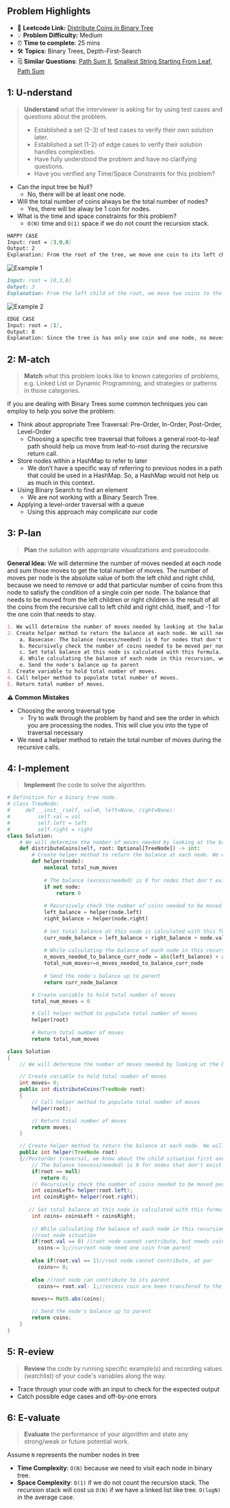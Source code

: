 ## Problem Highlights

* 🔗 **Leetcode Link:** [Distribute Coins in Binary Tree](https://leetcode.com/problems/distribute-coins-in-binary-tree/) 
* 💡 **Problem Difficulty:** Medium
* ⏰ **Time to complete**: 25 mins
* 🛠️ **Topics**: Binary Trees, Depth-First-Search
* 🗒️ **Similar Questions**: [Path Sum II](https://leetcode.com/problems/convert-sorted-list-to-binary-search-tree/), [Smallest String Starting From Leaf](https://leetcode.com/problems/smallest-string-starting-from-leaf/), [Path Sum](https://leetcode.com/problems/path-sum/) 
    
## 1: U-nderstand
 
> **Understand** what the interviewer is asking for by using test cases and questions about the problem.
> 
> - Established a set (2-3) of test cases to verify their own solution later.
> - Established a set (1-2) of edge cases to verify their solution handles complexities.
> - Have fully understood the problem and have no clarifying questions.
> - Have you verified any Time/Space Constraints for this problem?

- Can the input tree be Null?
  - No, there will be at least one node. 
- Will the total number of coins always be the total number of nodes?
    - Yes, there will be alway be 1 coin for nodes.
- What is the time and space constraints for this problem?
    - `O(N)` time and `O(1)` space if we do not count the recursion stack.

```markdown
HAPPY CASE
Input: root = [3,0,0]
Output: 2
Explanation: From the root of the tree, we move one coin to its left child, and one coin to its right child.
```

![Example 1 ](https://assets.leetcode.com/uploads/2019/01/18/tree1.png)

```markdown
Input: root = [0,3,0]
Output: 3
Explanation: From the left child of the root, we move two coins to the root [taking two moves]. Then, we move one coin from the root of the tree to the right child.
```

![Example 2 ](https://assets.leetcode.com/uploads/2019/01/18/tree2.png)

```markdown
EDGE CASE 
Input: root = [1], 
Output: 0
Explanation: Since the tree is has only one coin and one node, no moves are made.
```   
    
## 2: M-atch

> **Match** what this problem looks like to known categories of problems, e.g. Linked List or Dynamic Programming, and strategies or patterns in those categories.

If you are dealing with Binary Trees some common techniques you can employ to help you solve the problem:

- Think about appropriate Tree Traversal: Pre-Order, In-Order, Post-Order, Level-Order
    - Choosing a specific tree traversal that follows a general root-to-leaf path should help us move from leaf-to-root during the recursive return call.
- Store nodes within a HashMap to refer to later
    - We don’t have a specific way of referring to previous nodes in a path that could be used in a HashMap. So, a HashMap would not help us as much in this context.
- Using Binary Search to find an element
    - We are not working with a Binary Search Tree. 
- Applying a level-order traversal with a queue
    - Using this approach may complicate our code

## 3: P-lan

> **Plan** the solution with appropriate visualizations and pseudocode.

**General Idea:** We will determine the number of moves needed at each node and sum those moves to get the total number of moves. The number of moves per node is the absolute value of both the left child and right child, because we need to remove or add that particular number of coins from this node to satisfy the condition of a single coin per node. The balance that needs to be moved from the left children or right children is the result of all the coins from the recursive call to left child and right child, itself, and  -1 for the one coin that needs to stay. 

```markdown
1. We will determine the number of moves needed by looking at the balance of coins at each node that needs to be moved. 
2. Create helper method to return the balance at each node. We will need to move this balance, hence we will record the balance move through this node.
    a. Basecase: The balance (excess/needed) is 0 for nodes that don't exist.
    b. Recursively check the number of coins needed to be moved per node starting from the leaves of tree as we need this for each node's total balance
    c. Set total balance at this node is calculated with this formula. All the coins from left child, right child, itself, and the one coin it needs.
    d. While calculating the balance of each node in this recursion, we will calculate the number of moves needed to make this balance from left and right child
    e. Send the node's balance up to parent
3. Create variable to hold total number of moves.
4. Call helper method to populate total number of moves.
5. Return total number of moves.
```

**⚠️ Common Mistakes**
- Choosing the wrong traversal type
    - Try to walk through the problem by hand and see the order in which you are processing the nodes. This will clue you into the type of traversal necessary
- We need a helper method to retain the total number of moves during the recursive calls.

## 4: I-mplement

> **Implement** the code to solve the algorithm.

```python
# Definition for a binary tree node.
# class TreeNode:
#     def __init__(self, val=0, left=None, right=None):
#         self.val = val
#         self.left = left
#         self.right = right
class Solution:
    # We will determine the number of moves needed by looking at the balance of coins at each node that needs to be moved. 
    def distributeCoins(self, root: Optional[TreeNode]) -> int:
        # Create helper method to return the balance at each node. We will need to move this balance, hence we will record the balance move through this node.
        def helper(node):
            nonlocal total_num_moves
            
            # The balance (excess/needed) is 0 for nodes that don't exist
            if not node:
                return 0
            
            # Recursively check the number of coins needed to be moved per node starting from the leaves of tree as we need this for each node's total balance
            left_balance = helper(node.left)
            right_balance = helper(node.right)
            
            # Set total balance at this node is calculated with this formula. All the coins from left child, right child, itself, and the one coin it needs.
            curr_node_balance = left_balance + right_balance + node.val - 1
            
            # While calculating the balance of each node in this recursion, we will calculate the number of moves needed to make this balance from left and right child
            n_moves_needed_to_balance_curr_node = abs(left_balance) + abs(right_balance) 
            total_num_moves+=n_moves_needed_to_balance_curr_node
            
            # Send the node's balance up to parent
            return curr_node_balance

        # Create variable to hold total number of moves
        total_num_moves = 0

        # Call helper method to populate total number of moves
        helper(root)
        
        # Return total number of moves
        return total_num_moves
```
```java
class Solution
{
    // We will determine the number of moves needed by looking at the balance of coins at each node that needs to be moved.

    // Create variable to hold total number of moves 
    int moves= 0;
    public int distributeCoins(TreeNode root)
    {
        // Call helper method to populate total number of moves
        helper(root);

        // Return total number of moves
        return moves;
    }

    // Create helper method to return the balance at each node. We will need to move this balance, hence we will record the balance move through this node.
    public int helper(TreeNode root)
    {//Postorder traversal, we know about the child situation first and then the parent 
        // The balance (excess/needed) is 0 for nodes that don't exist
        if(root == null)
           return 0;
        // Recursively check the number of coins needed to be moved per node starting from the leaves of tree as we need this for each node's total balance
        int coinsLeft= helper(root.left);
	    int coinsRight= helper(root.right);
       
       // Set total balance at this node is calculated with this formula. All the coins from left child, right child, itself, and the one coin it needs.
        int coins= coinsLeft + coinsRight;
        
        // While calculating the balance of each node in this recursion, we will calculate the number of moves needed to make this balance from left and right child
        //root node situation 
        if(root.val == 0) //root node cannot contribute, but needs coin from its parent 
          coins-= 1;//current node need one coin from parent
      
        else if(root.val == 1)//root node cannot contribute, at par
          coins+= 0;
      
        else //root node can contribute to its parent
          coins+= root.val- 1;//excess coin are been transfered to the parent 
    
        moves+= Math.abs(coins);

        // Send the node's balance up to parent
        return coins;
    }
}
```

## 5: R-eview

> **Review** the code by running specific example(s) and recording values (watchlist) of your code's variables along the way.

- Trace through your code with an input to check for the expected output
- Catch possible edge cases and off-by-one errors

## 6: E-valuate

> **Evaluate** the performance of your algorithm and state any strong/weak or future potential work.

Assume `N` represents the number nodes in tree
    
* **Time Complexity**: `O(N)` because we need to visit each node in binary tree.
* **Space Complexity**: `O(1)` if we do not count the recursion stack. The recursion stack will cost us `O(N)` if we have a linked list like tree. `O(logN)` in the average case.
  